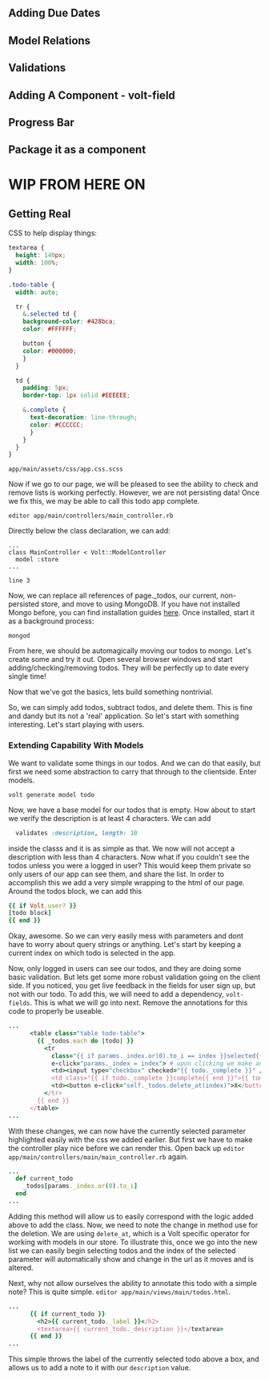 ## Adding Due Dates

## Model Relations

## Validations

## Adding A Component - volt-field

## Progress Bar

## Package it as a component



# WIP FROM HERE ON
## Getting Real

CSS to help display things:

```CSS
textarea {
  height: 140px;
  width: 100%;
}

.todo-table {
  width: auto;

  tr {
    &.selected td {
    background-color: #428bca;
    color: #FFFFFF;

    button {
    color: #000000;
    }
  }

  td {
    padding: 5px;
    border-top: 1px solid #EEEEEE;

    &.complete {
      text-decoration: line-through;
      color: #CCCCCC;
      }
    }
  }
}
```
`app/main/assets/css/app.css.scss`

Now if we go to our page, we will be pleased to see the ability to check
and remove lists is working perfectly. However, we are not persisting data!
Once we fix this, we may be able to call this todo app complete. 

`editor app/main/controllers/main_controller.rb`

Directly below the class declaration, we can add:

```
...
class MainController < Volt::ModelController
  model :store
...
```
`line 3`

Now, we can replace all references of page._todos, our current, non-persisted store,
and move to using MongoDB. If you have not installed Mongo before, you can find
installation guides [here](link). Once installed, start it as a background process:

`mongod`

From here, we should be automagically moving our todos to mongo. Let's create some
and try it out. Open several browser windows and start adding/checking/removing todos.
They will be perfectly up to date every single time!

Now that we've got the basics, lets build something nontrivial.


So, we can simply add todos, subtract todos, and delete them. This is fine and dandy but its not a
'real' application. So let's start with something interesting. Let's start playing with users.

### Extending Capability With Models
We want to validate some things in our todos. And we can do that easily, but first we need some
abstraction to carry that through to the clientside. Enter models.

`volt generate model todo`

Now, we have a base model for our todos that is empty. How about to start we verify the description
is at least 4 characters. We can add

```RUBY
  validates :description, length: 10
```

inside the classs and it is as simple as that. We now will not accept a description with less than
4 characters. Now what if you couldn't see the todos unless you were a logged in user? This would
keep them private so only users of our app can see them, and share the list. In order to accomplish
this we add a very simple wrapping to the html of our page. Around the todos block, we can add this

```RUBY
{{ if Volt.user? }}
[todo block]
{{ end }}
```
Okay, awesome. So we can very easily mess with parameters and dont have to worry about query
strings or anything. Let's start by keeping a current index on which todo is selected in the app.  

Now, only logged in users can see our todos, and they are doing some basic validation. But lets
get some more robust validation going on the client side. If you noticed, you get live feedback
in the fields for user sign up, but not with our todo. To add this, we will need to add a 
dependency, `volt-fields`. This is what we will go into next. Remove the annotations for this code
to properly be useable.


```RUBY
...
      <table class="table todo-table">
        {{ _todos.each do |todo| }}
          <tr
            class="{{ if params._index.or(0).to_i == index }}selected{{ end }}" # we check if the params index is equal to itself or 0
            e-click="params._index = index"> # upon clicking we make an event setting the index to this var
            <td><input type="checkbox" checked="{{ todo._complete }}" /></td>
            <td class="{{ if todo._complete }}complete{{ end }}">{{ todo._label }}</td>
            <td><button e-click="self._todos.delete_at(index)">X</button></td> # We delete based off this new index id
          </tr>
        {{ end }}
      </table>
...
```

With these changes, we can now have the currently selected parameter highlighted easily with the
css we added earlier. But first we have to make the controller play nice before we can render this. Open back up `editor app/main/controllers/main/main_controller.rb` again.

```RUBY
...
  def current_todo
    _todos[params._index.or(0).to_i]
  end
...
```

Adding this method will allow us to easily correspond with the logic added above to add the class.
Now, we need to note the change in method use for the deletion. We are using `delete_at`, which is
a Volt specific operator for working with models in our store. To illustrate this, once
we go into the new list we can easily begin selecting todos and the index of the selected parameter
will automatically show and change in the url as it moves and is altered. 

Next, why not allow ourselves the ability to annotate this todo with a simple note? This is quite
simple. `editor app/main/views/main/todos.html`.

```RUBY
...
      {{ if current_todo }}
        <h2>{{ current_todo._label }}</h2>
        <textarea>{{ current_todo._description }}</textarea>
      {{ end }}
...
```

This simple throws the label of the currently selected todo above a box, and allows us to add a note
to it with our `description` value. 
